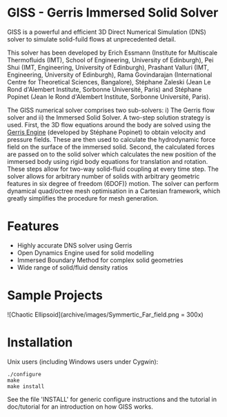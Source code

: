 # GISS - Gerris Immersed Solid Solver
GISS is a powerful and efficient 3D Direct Numerical Simulation (DNS) solver to simulate solid-fuild flows at unprecedented detail.

This solver has been developed by Erich Essmann (Institute for Multiscale Thermofluids (IMT), School of Engineering, University of Edinburgh), Pei Shui (IMT, Engineering, University of Edinburgh), Prashant Valluri (IMT, Engineering, University of Edinburgh), Rama Govindarajan (International Centre for Theoretical Sciences, Bangalore), Stéphane Zaleski (Jean Le Rond d'Alembert Institute, Sorbonne Université, Paris) and Stéphane Popinet (Jean le Rond d'Alembert Institute, Sorbonne Université, Paris). 

The GISS numerical solver comprises two sub-solvers: i) The Gerris flow solver and ii) the Immersed Solid Solver. A two-step solution strategy is used. First, the 3D flow equations around the body are solved using the [Gerris Engine](http://gfs.sourceforge.net/wiki/index.php/Main_Page) (developed by Stéphane Popinet) to obtain velocity and pressure fields. These are then used to calculate the hydrodynamic force field on the surface of the immersed solid.  Second, the calculated forces are passed on to the solid solver which calculates the new position of the immersed body using rigid body equations for translation and rotation. These steps allow for two-way solid-fluid coupling at every time step. The solver allows for arbitrary number of solids with arbitrary geometric features in six degree of freedom (6DOF)} motion. The solver can perform dynamical quad/octree mesh optimisation in a Cartesian framework, which greatly simplifies the procedure for mesh generation.

Features
========
* Highly accurate DNS solver using Gerris 
* Open Dynamics Engine used for solid modelling
* Immersed Boundary Method for complex solid geometries
* Wide range of solid/fluid density ratios

Sample Projects
===============

![Chaotic Ellipsoid](archive/images/Symmertic_Far_field.png = 300x)


Installation
============

Unix users (including Windows users under Cygwin):

```shell
./configure
make
make install
```

See the file 'INSTALL' for generic configure instructions and the tutorial
in doc/tutorial for an introduction on how GISS works.


